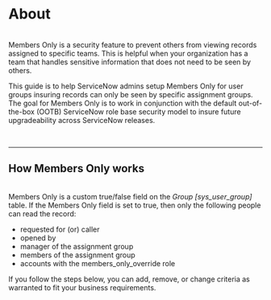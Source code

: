 # About
\
Members Only is a security feature to prevent others from viewing records assigned to specific teams. This is helpful when your organization has a team that handles sensitive information that does not need to be seen by others.

This guide is to help ServiceNow admins setup Members Only for user groups insuring records can only be seen by specific assignment groups. The goal for Members Only is to work in conjunction with the default out-of-the-box (OOTB) ServiceNow role base security model to insure future upgradeability across ServiceNow releases. 

&nbsp;

---
## How Members Only works
\
Members Only is a custom true/false field on the *Group [sys_user_group]* table. If the Members Only field is set to true, then only the following people can read the record:
- requested for (or) caller
- opened by
- manager of the assignment group
- members of the assignment group
- accounts with the members_only_override role

If you follow the steps below, you can add, remove, or change criteria as warranted to fit your business requirements.
